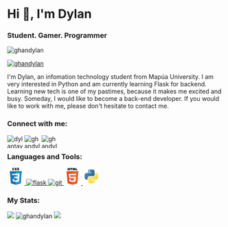 <h1 align="left">Hi 👋, I'm Dylan</h1>
<h3 align="left">Student. Gamer. Programmer</h3>

<p align="left"> <img src="https://komarev.com/ghpvc/?username=ghandylan&label=Profile%20views&color=0e75b6&style=flat" alt="ghandylan" /> </p>

<p align="left"> <a href="https://github.com/ryo-ma/github-profile-trophy"><img src="https://github-profile-trophy.vercel.app/?username=ghandylan&title=Commit,Stars,Repositories&theme=tokyonight" alt="ghandylan" /></a> </p>
<p align="left"> I'm Dylan, an infomation technology student from Mapúa University. I am very interested in Python and am currently learning Flask for backend. Learning new tech is one of my pastimes, because it makes me excited and busy. Someday, I would like to become a back-end developer. If you would like to work with me, please don't hesitate to contact me.</p>


<h3 align="left">Connect with me:</h3>
<p align="left">
<a href="https://linkedin.com/in/dylantayag" target="blank"><img align="left" src="https://raw.githubusercontent.com/rahuldkjain/github-profile-readme-generator/master/src/images/icons/Social/linked-in-alt.svg" alt="dylantayag" height="30" width="40" /></a>
<a href="https://fb.com/ghandylan" target="blank"><img align="left" src="https://raw.githubusercontent.com/rahuldkjain/github-profile-readme-generator/master/src/images/icons/Social/facebook.svg" alt="ghandylan" height="30" width="40" /></a>
<a href="https://instagram.com/ghandylan" target="blank"><img align="left" src="https://raw.githubusercontent.com/rahuldkjain/github-profile-readme-generator/master/src/images/icons/Social/instagram.svg" alt="ghandylan" height="30" width="40" /></a>
</p>

<br>

<h3 align="left">Languages and Tools:</h3>
<p align="left"> <a href="https://www.w3schools.com/css/" target="_blank" rel="noreferrer"> <img src="https://raw.githubusercontent.com/devicons/devicon/master/icons/css3/css3-original-wordmark.svg" alt="css3" width="40" height="40"/> </a> <a href="https://flask.palletsprojects.com/" target="_blank" rel="noreferrer"> <img src="https://www.vectorlogo.zone/logos/pocoo_flask/pocoo_flask-icon.svg" alt="flask" width="40" height="40"/> </a> <a href="https://git-scm.com/" target="_blank" rel="noreferrer"> <img src="https://www.vectorlogo.zone/logos/git-scm/git-scm-icon.svg" alt="git" width="40" height="40"/> </a> <a href="https://www.w3.org/html/" target="_blank" rel="noreferrer"> <img src="https://raw.githubusercontent.com/devicons/devicon/master/icons/html5/html5-original-wordmark.svg" alt="html5" width="40" height="40"/> </a> <a href="https://www.python.org" target="_blank" rel="noreferrer"> <img src="https://raw.githubusercontent.com/devicons/devicon/master/icons/python/python-original.svg" alt="python" width="40" height="40"/> </a> </p>


<h3 align="left">My Stats:</h3>
 <img class="img" src="https://github-readme-stats.vercel.app/api?username=ghandylan&show_icons=true&layout=compact&theme=tokyonight" />
 <img align="" src="https://github-readme-streak-stats.herokuapp.com/?user=ghandylan&layout=compact&theme=tokyonight" alt="ghandylan" />
 <img class="img" src="https://github-readme-stats.vercel.app/api/top-langs/?username=ghandylan&layout=compact&theme=tokyonight" />
